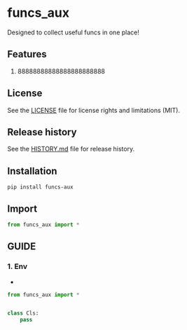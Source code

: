 # funcs_aux
Designed to collect useful funcs in one place!

## Features
1. 88888888888888888888888


## License
See the [LICENSE](LICENSE) file for license rights and limitations (MIT).


## Release history
See the [HISTORY.md](HISTORY.md) file for release history.


## Installation
```commandline
pip install funcs-aux
```

## Import

```python
from funcs_aux import *
```


## GUIDE

### 1. Env
*

```python
from funcs_aux import *


class Cls:
    pass
```
